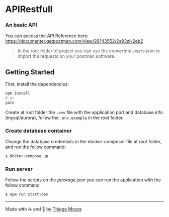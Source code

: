 # APIRestfull 
### An basic API

You can access the API Reference here: https://documenter.getpostman.com/view/28143552/2s93zH2eb2

> In the root folder of project you can use the *convertme-users.json* to import the requests on your postman software.

## Getting Started

First, install the dependencies:

```bash
npm install
# or
yarn
```

Create at root folder the `.env` file with the application port and database info (mysql/aurora), follow the `.env.example` in the root folder.

### Create database container

Change the database credentials in the docker-composer file at root folder, and run the follow command:

```bash
$ docker-compose up
```
### Run server

Follow the scripts on the *package.json* you can run the application with the follow command

```bash
$ npm run start:dev
```

---

Made with ☕ and 🤯 by [Thiego Moura](https://thiegomoura.github.io/me/)